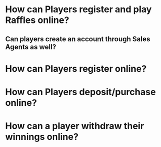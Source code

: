 <!-- TITLE: Managing Players -->
<!-- SUBTITLE: Common uses cases for managing your raffle/lottery players -->

# How can Players register and play Raffles online?
## Can players create an account through Sales Agents as well?

# How can Players register online?

# How can Players deposit/purchase online?

# How can a player withdraw their winnings online?
